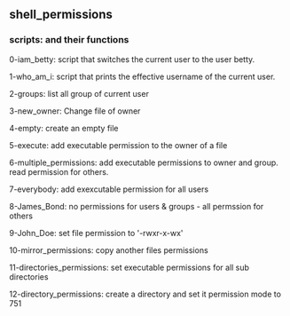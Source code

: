 ## shell_permissions 
### scripts: and their functions

0-iam_betty: script that switches the current user to the user betty.

1-who_am_i:  script that prints the effective username of the current user.

2-groups: list all group of current user

3-new_owner: Change file of owner

4-empty: create an empty file

5-execute: add executable permission to the owner of a file

6-multiple_permissions: add executable permissions to owner and group. read permission for others.

7-everybody: add exexcutable permission for all users

8-James_Bond: no permissions for users & groups - all permssion for others

9-John_Doe: set file permission to '-rwxr-x-wx'

10-mirror_permissions: copy another files permissions

11-directories_permissions: set executable permissions for all sub directories

12-directory_permissions: create a directory and set it permission mode to 751
